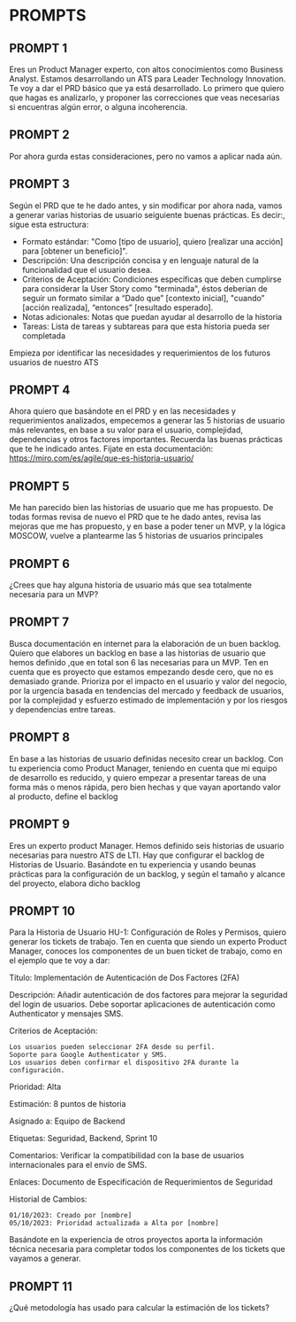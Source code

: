 # PROMPTS
## PROMPT 1
Eres un Product Manager experto, con altos conocimientos como Business Analyst. Estamos desarrollando un ATS para Leader Technology Innovation. Te voy a dar el PRD básico que ya está desarrollado. Lo primero que quiero que hagas es analizarlo, y proponer las correcciones que veas necesarias si encuentras algún error, o alguna incoherencia. 

## PROMPT 2
Por ahora gurda estas consideraciones, pero no vamos a aplicar nada aún. 

## PROMPT 3
Según el PRD que te he dado antes, y sin modificar por ahora nada, vamos a generar varias historias de usuario seiguiente buenas prácticas. Es decir:, sigue esta estructura: 
  *  Formato estándar: "Como [tipo de usuario], quiero [realizar una acción] para [obtener un beneficio]".
   * Descripción: Una descripción concisa y en lenguaje natural de la funcionalidad que el usuario desea.
   * Criterios de Aceptación: Condiciones específicas que deben cumplirse para considerar la User Story como "terminada", éstos deberian de seguir un formato similar a “Dado que” [contexto inicial], "cuando” [acción realizada], “entonces” [resultado esperado].
   * Notas adicionales:  Notas que puedan ayudar al desarrollo de la historia
   * Tareas: Lista de tareas y subtareas para que esta historia pueda ser completada

Empieza por identificar las necesidades y requerimientos de los futuros usuarios de nuestro ATS

## PROMPT 4
Ahora quiero que basándote en el PRD y en las necesidades y requerimientos analizados, empecemos a generar las 5 historias de usuario más relevantes, en base a su valor para el usuario, complejidad, dependencias y otros factores importantes. Recuerda las buenas prácticas que te he indicado antes. 
Fijate en esta documentación: https://miro.com/es/agile/que-es-historia-usuario/

## PROMPT 5
Me han parecido bien las historias de usuario que me has propuesto. De todas formas revisa de nuevo el PRD que te he dado antes, revisa las mejoras que me has propuesto, y en base a poder tener un MVP, y la lógica MOSCOW, vuelve a plantearme las 5 historias de usuarios principales 

## PROMPT 6
¿Crees que hay alguna historia de usuario más que sea totalmente necesaria para un MVP?

## PROMPT 7
<!-- Primer prompt para backlog de historias de usuario -->
Busca documentación en internet para la elaboración de un buen backlog. Quiero que elabores un backlog en base a las historias de usuario que hemos definido ,que en total son 6 las necesarias para un MVP. Ten en cuenta que es proyecto que estamos empezando desde cero, que no es demasiado grande. Prioriza por el impacto en el usuario y valor del negocio, por la urgencia basada en tendencias del mercado y feedback de usuarios, por la complejidad y esfuerzo estimado de implementación y por los riesgos y dependencias entre tareas. 
<!-- ME HA DEVUELTO UN BACKLOG DE HISTORIAS DE USUARIO LÓGICO, CON SENTIDO -->

## PROMPT 8
<!-- Segundo prompt para backlog de historias de usuario -->
En base a las historias de usuario definidas necesito crear un backlog. Con tu experiencia como Product Manager, teniendo en cuenta que mi equipo de desarrollo es reducido, y quiero empezar a presentar tareas de una forma más o menos rápida, pero bien hechas y que vayan aportando valor al producto, define el backlog
<!-- ME HA DADO UNA ESTRUCTURA COMPLETA DE BACKLOG DE TICKETS Y SPRINTS -->

## PROMPT 9
<!-- Tercer prompt para backlog de historias de usuario -->
Eres un experto product Manager. Hemos definido seis historias de usuario necesarias para nuestro ATS de LTI. Hay que configurar el backlog de Historias de Usuario. Basándote en tu experiencia y usando beunas prácticas para la configuración de un backlog, y según el tamaño y alcance del proyecto, elabora dicho backlog
<!-- ESTA TERCERA OPCIÓN ME HA PARECIDO LA MÁS COMPLETA Y LA MÁS LÓGICA. ME QUEDO CON ESTA OPCIÓN.  -->

## PROMPT 10
Para la Historia de Usuario HU-1: Configuración de Roles y Permisos, quiero generar los tickets de trabajo. Ten en cuenta que siendo un experto Product Manager, conoces los componentes de un buen ticket de trabajo, como en el ejemplo que te voy a dar:

Título: Implementación de Autenticación de Dos Factores (2FA)

Descripción: Añadir autenticación de dos factores para mejorar la seguridad del login de usuarios. Debe soportar aplicaciones de autenticación como Authenticator y mensajes SMS.

Criterios de Aceptación:

	Los usuarios pueden seleccionar 2FA desde su perfil.
	Soporte para Google Authenticator y SMS.
	Los usuarios deben confirmar el dispositivo 2FA durante la configuración.

Prioridad: Alta

Estimación: 8 puntos de historia

Asignado a: Equipo de Backend

Etiquetas: Seguridad, Backend, Sprint 10

Comentarios: Verificar la compatibilidad con la base de usuarios internacionales para el envío de SMS.

Enlaces: Documento de Especificación de Requerimientos de Seguridad

Historial de Cambios:

	01/10/2023: Creado por [nombre]
	05/10/2023: Prioridad actualizada a Alta por [nombre]

Basándote en la experiencia de otros proyectos aporta la información técnica necesaria para completar todos los componentes de los tickets que vayamos a generar. 

## PROMPT 11
¿Qué metodología has usado para calcular la estimación de los tickets?